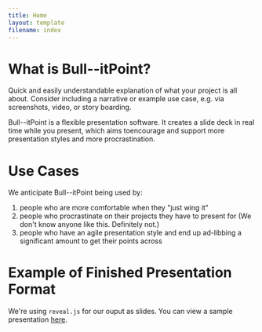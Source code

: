 ```yaml
---
title: Home
layout: template
filename: index
---
```



# What is Bull--itPoint?

Quick and easily understandable explanation of what your project is all about. Consider including a narrative or example use case, e.g. via screenshots, video, or story boarding.

Bull--itPoint is a flexible presentation software. It creates a slide deck in real time while you present, which aims toencourage and support more presentation styles and more procrastination. 

# Use Cases

We anticipate Bull--itPoint being used by:
1. people who are more comfortable when they "just wing it"
2. people who procrastinate on their projects they have to present for (We don't know anyone like this. Definitely not.)
3. people who have an agile presentation style and end up ad-libbing a significant amount to get their points across 

# Example of Finished Presentation Format

We're using `reveal.js` for our ouput as slides. You can view a sample presentation [here](http://lab.hakim.se/reveal-js/#/ "Sample reveal.js presentation").


